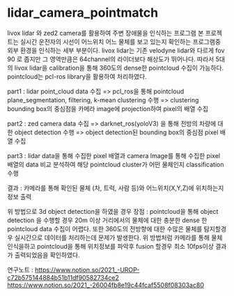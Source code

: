 # lidar_camera_pointmatch
livox lidar 와 zed2 camera를 활용하여 주변 장애물을 인식하는 프로그램
본 프로젝트는 실시간 운전자의 시선이 어느위치 어느 물체를 보고 있는지 확인하는 프로그램중 외부 환경을 인식하는 세부 부분이다.
livox lidar는 기존 velodyne lidar와 다르게 fov 90 로 좁지만 그 영역만큼은 64channel의 라이더보다 해상도가 뛰어나다. 따라서 5대의 livox lidar을 calibration을 통해 360도의 dense한 pointcloud 수집이 가능하다.
pointcloud는 pcl-ros library을 활용하여 처리하였다.

part1 : lidar point_cloud data 수집 => pcl_ros을 통해 pointcloud plane_segmentation, filtering, k-mean clustering 수행 => clustering bounding box의 중심점을 카메라 image에 projection하여 pixel의 배열 수집

part2 : zed camera data 수집 => darknet_ros(yoloV3) 을 통해 전방의 차량에 대한 object detection 수행 => object detection된 bounding box의 중심점 pixel 배열 수집

part3 : lidar data을 통해 수집한 pixel 배열과 camera lmage를 통해 수집한 pixel 배열의 data 비교 분석하여 해당 pointcloud cluster가 어떤 물체인지 classification 수행

결과 : 카메라를 통해 확인된 물체 (차, 트럭, 사람 등)와 어느위치(X,Y,Z)에 위치하는지 정보 출력

위 방법으로 3d object detection을 하였을 경우 장점 : pointcloud을 통해 object detection 을 수행할 경우 20m 이상 거리에서의 물체에 대한 충분한 dense 한 pointcloud data 수집이 어렵다. 또한 360도의 전방향에 대한 수많은 물체를 탐지할경우 실시간으로 데이터를 처리하는데 문제가 발생한다. 위 방법처럼 카메라를 통해 물체 인식을하고 pointcloud을 통해 위치정보를 파악후 fusion 할경우 최소 10fps이상 결과가 출력되었음을 확인하였다.


연구노트 : 
https://www.notion.so/2021_-UROP-c72b575144884b51b11df90582734ce2
https://www.notion.so/2021_-26004fb8e19c44fcaf5508f08303ac80



